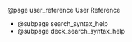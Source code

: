 @page user_reference User Reference

- @subpage search_syntax_help
- @subpage deck_search_syntax_help